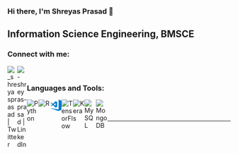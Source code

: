 ### Hi there, I'm Shreyas Prasad  👋
## Information Science Engineering, BMSCE


### Connect with me:


[<img align="left" alt="_shreyasprasad | Twitter" width="22px" src="https://image.flaticon.com/icons/png/512/733/733579.png" />][twitter]
[<img align="left" alt="-shreyas-prasad | LinkedIn" width="22px" src="https://image.flaticon.com/icons/png/512/174/174857.png" />][linkedin]
<!--[<img align="left" alt="codeSTACKr.com" width="22px" src="https://www.shreyasprasad.com/images/logo.png" />][website]
-->
<br />

### Languages and Tools:

<img align="left" alt="Python" width="26px" src="https://img-premium.flaticon.com/png/512/3098/premium/3098090.png?token=exp=1629376481~hmac=85991ff49b22a95feb78f6532e711e9c" />
<img align="left" alt="R" width="26px" src="https://image.flaticon.com/icons/png/512/2103/2103694.png" />
<img align="left" alt="Visual Studio Code" width="26px" src="https://raw.githubusercontent.com/github/explore/80688e429a7d4ef2fca1e82350fe8e3517d3494d/topics/visual-studio-code/visual-studio-code.png" />
<img align="left" alt="TensorFlow" width="26px" src="https://cdn-images-1.medium.com/max/1200/1*iDQvKoz7gGHc6YXqvqWWZQ.png" />
<img align="left" alt="Keras" width="26px" src="https://media-exp1.licdn.com/dms/image/C560BAQG2-bElRVrSqw/company-logo_200_200/0/1547450366259?e=2159024400&v=beta&t=OpI315QOVOkFjDgZPAGF_Kw7N490Y6bkILBCrjliQUQ" />
<img align="left" alt="MySQL" width="26px" src="https://image.flaticon.com/icons/png/512/528/528260.png" />
<img align="left" alt="MongoDB" width="26px" src="https://img.icons8.com/color/452/mongodb.png" />

<br />
<br />


---


[website]: https://www.shreyasprasad.com/
[twitter]: https://twitter.com/_shreyasprasad
[linkedin]: https://www.linkedin.com/in/-shreyas-prasad/


